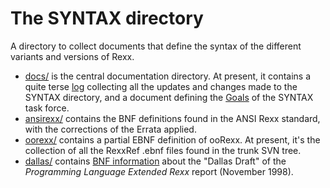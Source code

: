The SYNTAX directory
====================

A directory to collect documents that define the syntax of the different variants and versions of Rexx.

* [docs/](docs/) is the central documentation directory. At present, it contains
  a quite terse [log](docs/log.md) collecting all the updates and changes made to the SYNTAX
  directory, and a document defining the [Goals](docs/goals.md) of the SYNTAX task force.
* [ansirexx/](ansirexx/) contains the BNF definitions found in the ANSI Rexx standard, 
  with the corrections of the Errata applied.
* [oorexx/](oorexx/) contains a partial EBNF definition of ooRexx. At present,
  it's the collection of all the RexxRef .ebnf files found in the trunk SVN tree.
* [dallas/](dallas/) contains [BNF information](dallas/dallas.bnf) about the "Dallas Draft" of the _Programming Language Extended Rexx_
  report (November 1998).
